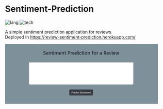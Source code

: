# Sentiment-Prediction

![lang](https://img.shields.io/badge/Python-3.6-green)
![tech](https://img.shields.io/badge/Tech-NLTK%2C%20Naive%20Bayes%2C%20Flask-blue)

A simple sentiment prediction application for reviews.<br>
Deployed in https://review-sentiment-prediction.herokuapp.com/

![png](readme-resources/WebSite-Heroku.PNG)
